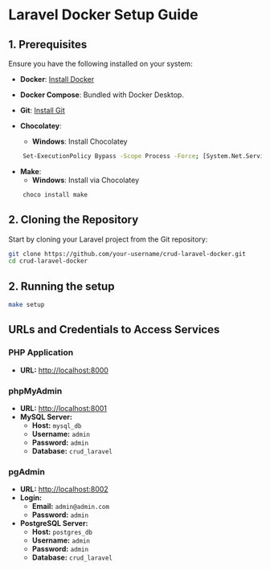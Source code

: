 # Laravel Docker Setup Guide

## 1. Prerequisites

Ensure you have the following installed on your system:

- **Docker**: [Install Docker](https://docs.docker.com/get-docker/)

- **Docker Compose**: Bundled with Docker Desktop.

- **Git**: [Install Git](https://github.com/git-for-windows/git/releases/download/v2.46.0.windows.1/Git-2.46.0-64-bit.exe)

- **Chocolatey**: 
  - **Windows**: Install Chocolatey

```bash
    Set-ExecutionPolicy Bypass -Scope Process -Force; [System.Net.ServicePointManager]::SecurityProtocol = [System.Net.ServicePointManager]::SecurityProtocol -bor 3072; iex ((New-Object System.Net.WebClient).DownloadString('https://chocolatey.org/install.ps1'))
```

- **Make**:
  - **Windows**: Install via Chocolatey
  
```bash
    choco install make
``` 

## 2. Cloning the Repository

Start by cloning your Laravel project from the Git repository:

```bash
git clone https://github.com/your-username/crud-laravel-docker.git
cd crud-laravel-docker
```

## 2. Running the setup

```bash
make setup
```

## URLs and Credentials to Access Services

### PHP Application
- **URL:** [http://localhost:8000](http://localhost:8000)

### phpMyAdmin
- **URL:** [http://localhost:8001](http://localhost:8001)
- **MySQL Server:**
  - **Host:** `mysql_db`
  - **Username:** `admin`
  - **Password:** `admin`
  - **Database:** `crud_laravel`

### pgAdmin
- **URL:** [http://localhost:8002](http://localhost:8002)
- **Login:**
  - **Email:** `admin@admin.com`
  - **Password:** `admin`
- **PostgreSQL Server:**
  - **Host:** `postgres_db`
  - **Username:** `admin`
  - **Password:** `admin`
  - **Database:** `crud_laravel`
